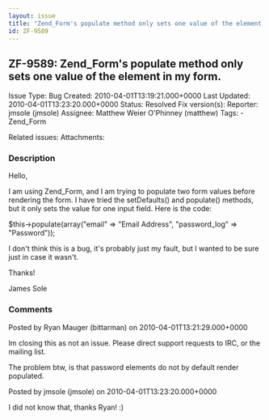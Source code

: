 ```yaml
---
layout: issue
title: "Zend_Form's populate method only sets one value of the element in my form."
id: ZF-9589
---
```


ZF-9589: Zend\_Form's populate method only sets one value of the element in my form.
------------------------------------------------------------------------------------

 Issue Type: Bug Created: 2010-04-01T13:19:21.000+0000 Last Updated: 2010-04-01T13:23:20.000+0000 Status: Resolved Fix version(s): 
 Reporter:  jmsole (jmsole)  Assignee:  Matthew Weier O'Phinney (matthew)  Tags: - Zend\_Form
 
 Related issues: 
 Attachments: 
### Description

Hello,

I am using Zend\_Form, and I am trying to populate two form values before rendering the form. I have tried the setDefaults() and populate() methods, but it only sets the value for one input field. Here is the code:

$this->populate(array("email" => "Email Address", "password\_log" => "Password"));

I don't think this is a bug, it's probably just my fault, but I wanted to be sure just in case it wasn't.

Thanks!

James Sole

 

 

### Comments

Posted by Ryan Mauger (bittarman) on 2010-04-01T13:21:29.000+0000

Im closing this as not an issue. Please direct support requests to IRC, or the mailing list.

The problem btw, is that password elements do not by default render populated.

 

 

Posted by jmsole (jmsole) on 2010-04-01T13:23:20.000+0000

I did not know that, thanks Ryan! :)

 

 